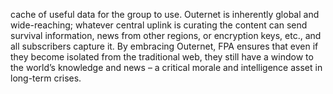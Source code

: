 cache of useful data for the group to use. Outernet is inherently global and wide-reaching; whatever central uplink is curating the content can send survival information, news from other regions, or encryption keys, etc., and all subscribers capture it. By embracing Outernet, FPA ensures that even if they become isolated from the traditional web, they still have a window to the world’s knowledge and news – a critical morale and intelligence asset in long-term crises.